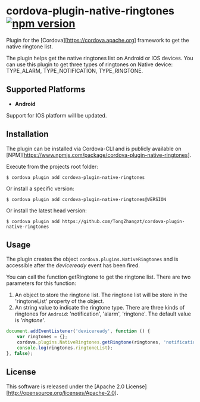 # cordova-plugin-native-ringtones [![npm version](https://badge.fury.io/js/cordova-plugin-native-ringtones.svg)](https://badge.fury.io/js/cordova-plugin-native-ringtones)

Plugin for the [Cordova][https://cordova.apache.org] framework to get the native ringtone list.

The plugin helps get the native ringtones list on Android or IOS devices. You can use this plugin to get three types of ringtones on Native device: TYPE_ALARM, TYPE_NOTIFICATION, TYPE_RINGTONE.

## Supported Platforms
- __Android__

Support for IOS platform will be updated.

## Installation
The plugin can be installed via Cordova-CLI and is publicly available on [NPM][https://www.npmjs.com/package/cordova-plugin-native-ringtones].

Execute from the projects root folder:

    $ cordova plugin add cordova-plugin-native-ringtones

Or install a specific version:

    $ cordova plugin add cordova-plugin-native-ringtones@VERSION

Or install the latest head version:

    $ cordova plugin add https://github.com/TongZhangzt/cordova-plugin-native-ringtones

## Usage
The plugin creates the object `cordova.plugins.NativeRingtones` and is accessible after the *deviceready* event has been fired.

You can call the function getRingtone to get the ringtone list. There are two parameters for this function:  
1. An object to store the ringtone list. The ringtone list will be store in the 'ringtoneList' property of the object.  
2. An string value to indicate the ringtone type. There are three kinds of ringtones for `Android`: 'notification', 'alarm', 'ringtone'. The default value is *'ringtone'*.

```js
document.addEventListener('deviceready', function () {
    var ringtones = {};
    cordova.plugins.NativeRingtones.getRingtone(ringtones, 'notification');
    console.log(ringtones.ringtoneList);
}, false);
```

## License

This software is released under the [Apache 2.0 License][http://opensource.org/licenses/Apache-2.0].

